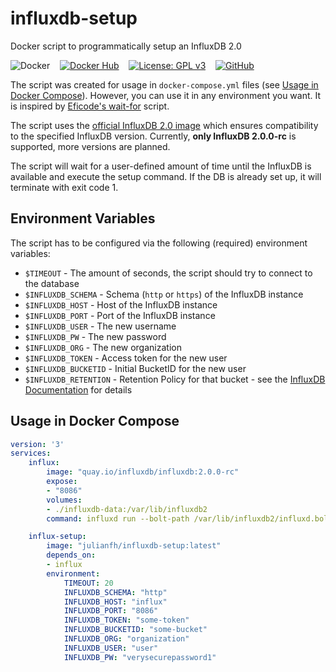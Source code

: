 # influxdb-setup
Docker script to programmatically setup an InfluxDB 2.0

![Docker](https://github.com/julian-fh/influxdb-setup/workflows/Docker/badge.svg?branch=master) &nbsp;&nbsp;
[![Docker Hub](https://img.shields.io/docker/pulls/julianfh/influxdb-setup)](https://hub.docker.com/repository/docker/julianfh/influxdb-setup) &nbsp;&nbsp;
[![License: GPL v3](https://img.shields.io/badge/License-GPLv3-blue.svg)](https://www.gnu.org/licenses/gpl-3.0) &nbsp;&nbsp;
[![GitHub](https://badgen.net/badge/icon/Find%20me%20on%20GitHub?icon=github&label)](https://github.com/julian-fh/influxdb-setup)

The script was created for usage in `docker-compose.yml` files (see [Usage in Docker Compose](#usage-in-docker-compose)).
However, you can use it in any environment you want. It is inspired by [Eficode's wait-for](https://github.com/eficode/wait-for) script.

The script uses the [official InfluxDB 2.0 image](https://quay.io/repository/influxdb/influxdb) which ensures compatibility to the specified InfluxDB version.
Currently, **only InfluxDB 2.0.0-rc** is supported, more versions are planned.

The script will wait for a user-defined amount of time until the InfluxDB is available and execute the setup command. If the DB is already set up, it will terminate with exit code 1.

## Environment Variables
The script has to be configured via the following (required) environment variables:

-  `$TIMEOUT`            - The amount of seconds, the script should try to connect to the database
-  `$INFLUXDB_SCHEMA`    - Schema (`http` or `https`) of the InfluxDB instance
-  `$INFLUXDB_HOST`      - Host of the InfluxDB instance
-  `$INFLUXDB_PORT`      - Port of the InfluxDB instance
-  `$INFLUXDB_USER`      - The new username
-  `$INFLUXDB_PW`        - The new password
-  `$INFLUXDB_ORG`       - The new organization 
-  `$INFLUXDB_TOKEN`     - Access token for the new user
-  `$INFLUXDB_BUCKETID`  - Initial BucketID for the new user
-  `$INFLUXDB_RETENTION` - Retention Policy for that bucket - see the [InfluxDB Documentation](https://docs.influxdata.com/influxdb/v2.0/get-started/#set-up-influxdb) for details

## Usage in Docker Compose
```YAML
version: '3'
services:
    influx:
        image: "quay.io/influxdb/influxdb:2.0.0-rc"
        expose:
        - "8086"
        volumes:
        - ./influxdb-data:/var/lib/influxdb2
        command: influxd run --bolt-path /var/lib/influxdb2/influxd.bolt --engine-path /var/lib/influxdb2/engine --store bolt

    influx-setup:
        image: "julianfh/influxdb-setup:latest"
        depends_on:
        - influx
        environment:
            TIMEOUT: 20
            INFLUXDB_SCHEMA: "http"
            INFLUXDB_HOST: "influx"
            INFLUXDB_PORT: "8086"
            INFLUXDB_TOKEN: "some-token"
            INFLUXDB_BUCKETID: "some-bucket"
            INFLUXDB_ORG: "organization"
            INFLUXDB_USER: "user"
            INFLUXDB_PW: "verysecurepassword1"
```
